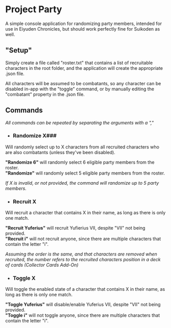 # Project Party #

A simple console application for randomizing party members, intended for use in Eiyuden Chronicles, but should work perfectly fine for Suikoden as well.

## "Setup" ##
Simply create a file called "roster.txt" that contains a list of recruitable characters in the root folder, and the application will create the appropriate .json file.

All characters will be assumed to be combatants, so any character can be disabled in-app with the "toggle" command, or by manually editing the "combatant" property in the .json file.

## Commands ##
*All commands can be repeated by separating the arguments with a ","*

* ### Randomize X###
Will randomly select up to X characters from all recruited characters who are also combatants (unless they've been disabled).

**"Randomize 6"** will randomly select 6 eligible party members from the roster.  
**"Randomize"** will randomly select 5 eligible party members from the roster.

*If X is invalid, or not provided, the command will randomize up to 5 party members.*

* ### Recruit X ###
Will recruit a character that contains X in their name, as long as there is only one match.

**"Recruit Yuferius"** will recruit Yufierius VII, despite "VII" not being provided.  
**"Recruit i"** will not recruit anyone, since there are multiple characters that contain the letter "i".

*Assuming the order is the same, and that characters are removed when recruited, the number refers to the recruited characters position in a deck of cards (Collector Cards Add-On)*

* ### Toggle X ###
Will toggle the enabled state of a character that contains X in their name, as long as there is only one match.

**"Toggle Yuferius"** will disable/enable Yuferius VII, despite "VII" not being provided.  
**"Toggle i"** will not toggle anyone, since there are multiple characters that contain the letter "i".
